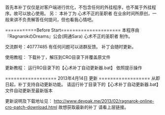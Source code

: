 首先本补丁仅仅是对客户端进行优化，不包含任何的外挂程序，也不属于外挂程序。故可以放心使用。
另： 本补丁为 心术不正的圣职者 在业余时间所原创，一般来讲不负责解答任何提问，但也看我心情吧。

===========Before Start=====================
本程序由『RagnarokのDreams』公会(网通Sara) 心术不正的圣职者 制作。

交流群号：40777485 有任何问题可以进群反馈。 补丁会随时更新。



使用教程：
下载补丁，解压到CRO目录下并覆盖原文件

更新教程：
运行RO目录下的【心术补丁自动更新器.bat】 依照提示操作




================== 2013年4月14日 更新 ==================
从即日起，补丁支持自动更新功能。 
请运行补丁目录下的【心术补丁自动更新器.bat】文件自动更新至最新版本




更新说明及下载地址见：
http://www.devpak.me/2013/02/ragnarok-online-cro-patch-download.html
故想获取最新的补丁 请看上层链接。



